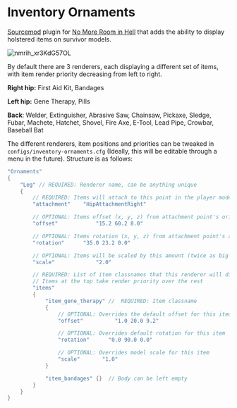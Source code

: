 # Inventory Ornaments
[Sourcemod](https://www.sourcemod.net) plugin for [No More Room in Hell](https://store.steampowered.com/app/224260) that adds the ability to display holstered items on survivor models. 

![nmrih_xr3KdG57OL](https://user-images.githubusercontent.com/11559683/116795572-632e2f00-aaac-11eb-94cb-7d799fc72e7e.png)

By default there are 3 renderers, each displaying a different set of items, with item render priority decreasing from left to right.

**Right hip:** First Aid Kit, Bandages

**Left hip:** Gene Therapy, Pills

**Back**: Welder, Extinguisher, Abrasive Saw, Chainsaw, Pickaxe, Sledge, Fubar, Machete, Hatchet, Shovel, Fire Axe, E-Tool, Lead Pipe, Crowbar, Baseball Bat 

The different renderers, item positions and priorities can be tweaked in `configs/inventory-ornaments.cfg` (Ideally, this will be editable through a menu in the future).
Structure is as follows:
```cpp
"Ornaments"
{
	"Leg" // REQUIRED: Renderer name, can be anything unique
	{
		// REQUIRED: Items will attach to this point in the player model
		"attachment" 	"HipAttachmentRight"

		// OPTIONAL: Items offset (x, y, z) from attachment point's origin
		"offset"			"15.2 60.2 8.0"				

		// OPTIONAL: Items rotation (x, y, z) from attachment point's angles
		"rotation"		"35.0 23.2 0.0"				

		// OPTIONAL: Items will be scaled by this amount (twice as big in this case)
		"scale" 			"2.0"									

		// REQUIRED: List of item classnames that this renderer will display. 
		// Items at the top take render priority over the rest
		"items"		
		{
			"item_gene_therapy"	//  REQUIRED: Item classname
			{
				// OPTIONAL: Overrides the default offset for this item
				"offset"		  "1.0 20.0 9.2"

				// OPTIONAL: Overrides default rotation for this item
				"rotation"		"0.0 90.0 0.0"

				// OPTIONAL: Overrides model scale for this item
				"scale"       "1.0"               
			}

			"item_bandages" {}	// Body can be left empty
		}
	}
}
```
